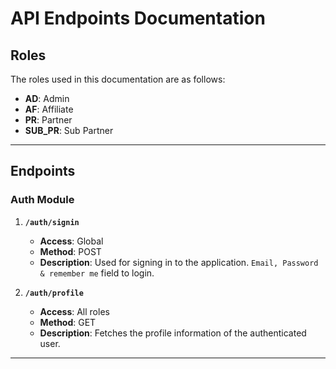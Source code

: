 # API Endpoints Documentation

## Roles

The roles used in this documentation are as follows:

- **AD**: Admin
- **AF**: Affiliate
- **PR**: Partner
- **SUB_PR**: Sub Partner

---

## Endpoints

### Auth Module

1. **`/auth/signin`**
   - **Access**: Global
   - **Method**: POST
   - **Description**: Used for signing in to the application. `Email, Password & remember me` field to login.

2. **`/auth/profile`**
   - **Access**: All roles
   - **Method**: GET
   - **Description**: Fetches the profile information of the authenticated user.

---
